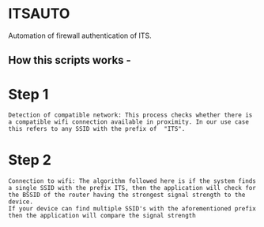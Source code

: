 # ITSAUTO
Automation of firewall authentication of ITS.

## How this scripts works -

# Step 1
    Detection of compatible network: This process checks whether there is a compatible wifi connection available in proximity. In our use case this refers to any SSID with the prefix of  "ITS".

# Step 2
    Connection to wifi: The algorithm followed here is if the system finds a single SSID with the prefix ITS, then the application will check for the BSSID of the router having the strongest signal strength to the device.
    If your device can find multiple SSID's with the aforementioned prefix then the application will compare the signal strength 